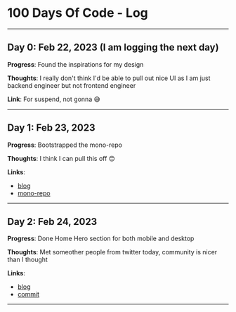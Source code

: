 # 100 Days Of Code - Log

---

## Day 0: Feb 22, 2023 (I am logging the next day)

**Progress**: Found the inspirations for my design

**Thoughts**: I really don't think I'd be able to pull out nice UI as I am just backend engineer but not frontend engineer

**Link**: For suspend, not gonna 😅

---

## Day 1: Feb 23, 2023

**Progress**: Bootstrapped the mono-repo

**Thoughts**: I think I can pull this off 😊

**Links**:

- [blog](https://birnadine.hashnode.dev/prologue-feasibility-study-requirements-analysis-sitemap-and-the-stack )
- [mono-repo](https://github.com/BirnadinErick/birn.cc)

---

## Day 2: Feb 24, 2023

**Progress**: Done Home Hero section for both mobile and desktop

**Thoughts**: Met someother people from twitter today, community is nicer than I thought

**Links**:
- [blog](https://birnadine.hashnode.dev/day-2-home-hero)
- [commit](https://github.com/BirnadinErick/birn.cc/commit/03bc51def002429c05f264177ba2a863e24de337)

---

